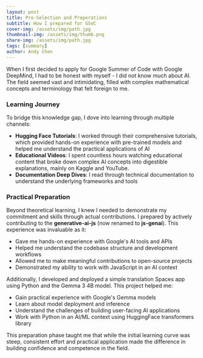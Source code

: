 ```yaml
---
layout: post
title: Pre-Selection and Preperations
subtitle: How I prepared for GSoC
cover-img: /assets/img/path.jpg
thumbnail-img: /assets/img/thumb.png
share-img: /assets/img/path.jpg
tags: [summary]
author: Andy Chen
---
```


When I first decided to apply for Google Summer of Code with Google DeepMind, I had to be honest with myself - I did not know much about AI. The field seemed vast and intimidating, filled with complex mathematical concepts and terminology that felt foreign to me.

### Learning Journey

To bridge this knowledge gap, I dove into learning through multiple channels:

- **Hugging Face Tutorials**: I worked through their comprehensive tutorials, which provided hands-on experience with pre-trained models and helped me understand the practical applications of AI
- **Educational Videos**: I spent countless hours watching educational content that broke down complex AI concepts into digestible explanations, mainly on Kaggle and YouTube.
- **Documentation Deep Dives**: I read through technical documentation to understand the underlying frameworks and tools


### Practical Preparation

Beyond theoretical learning, I knew I needed to demonstrate my commitment and skills through actual contributions. I prepared by actively contributing to the **generative-ai-js** (now renamed to **js-genai**). This experience was invaluable as it:

- Gave me hands-on experience with Google's AI tools and APIs
- Helped me understand the codebase structure and development workflows
- Allowed me to make meaningful contributions to open-source projects
- Demonstrated my ability to work with JavaScript in an AI context

Additionally, I developed and deployed a simple translation Spaces app using Python and the Gemma 3 4B model. This project helped me:

- Gain practical experience with Google's Gemma models
- Learn about model deployment and inference
- Understand the challenges of building user-facing AI applications
- Work with Python in an AI/ML context using HuggingFace transformers library

This preparation phase taught me that while the initial learning curve was steep, consistent effort and practical application made the difference in building confidence and competence in the field.